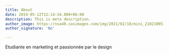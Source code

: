 ```yaml
---
title: About
date: 2019-05-12T12:14:34.000+06:00
description: This is meta description.
author_image: https://nsa40.casimages.com/img/2021/02/10/mini_210210051723912641.png
author_signature: 'No'

---
```

Etudiante en marketing et passionnée par le design